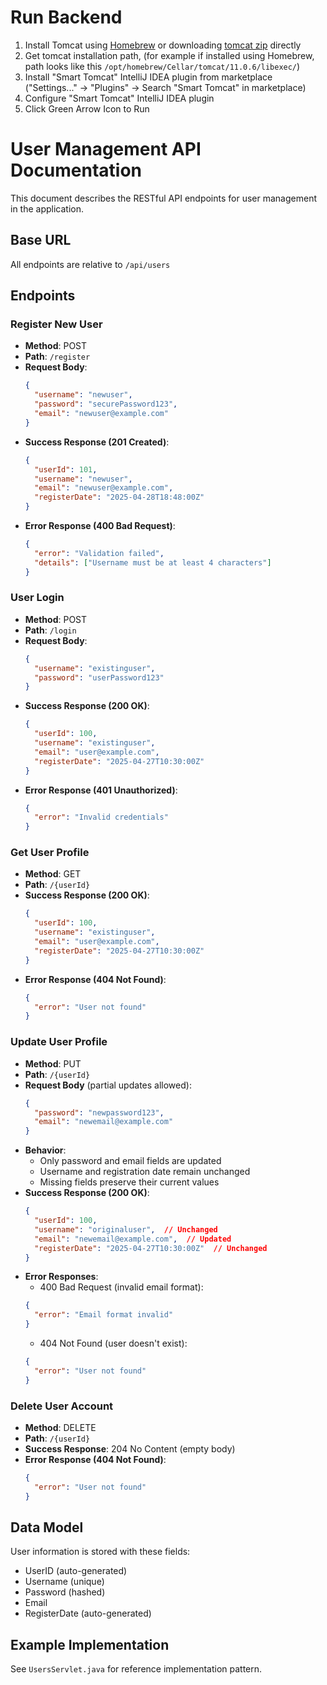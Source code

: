 # Run Backend

1. Install Tomcat using [Homebrew](https://formulae.brew.sh/formula/tomcat) or downloading [tomcat zip](https://dlcdn.apache.org/tomcat/tomcat-9/v9.0.104/bin/apache-tomcat-9.0.104.zip) directly
2. Get tomcat installation path, (for example if installed using Homebrew, path looks like this `/opt/homebrew/Cellar/tomcat/11.0.6/libexec/`)
3. Install "Smart Tomcat" IntelliJ IDEA plugin from marketplace ("Settings..." -> "Plugins" -> Search "Smart Tomcat" in marketplace)
4. Configure "Smart Tomcat" IntelliJ IDEA plugin
5. Click Green Arrow Icon to Run



# User Management API Documentation

This document describes the RESTful API endpoints for user management in the application.

## Base URL
All endpoints are relative to `/api/users`

## Endpoints

### Register New User
- **Method**: POST
- **Path**: `/register`
- **Request Body**:
  ```json
  {
    "username": "newuser",
    "password": "securePassword123",
    "email": "newuser@example.com"
  }
  ```
- **Success Response (201 Created)**:
  ```json
  {
    "userId": 101,
    "username": "newuser",
    "email": "newuser@example.com",
    "registerDate": "2025-04-28T18:48:00Z"
  }
  ```
- **Error Response (400 Bad Request)**:
  ```json
  {
    "error": "Validation failed",
    "details": ["Username must be at least 4 characters"]
  }
  ```

### User Login
- **Method**: POST  
- **Path**: `/login`
- **Request Body**:
  ```json
  {
    "username": "existinguser",
    "password": "userPassword123"
  }
  ```
- **Success Response (200 OK)**:
  ```json
  {
    "userId": 100,
    "username": "existinguser",
    "email": "user@example.com",
    "registerDate": "2025-04-27T10:30:00Z"
  }
  ```
- **Error Response (401 Unauthorized)**:
  ```json
  {
    "error": "Invalid credentials"
  }
  ```

### Get User Profile
- **Method**: GET
- **Path**: `/{userId}`
- **Success Response (200 OK)**:
  ```json
  {
    "userId": 100,
    "username": "existinguser",
    "email": "user@example.com",
    "registerDate": "2025-04-27T10:30:00Z"
  }
  ```
- **Error Response (404 Not Found)**:
  ```json
  {
    "error": "User not found"
  }
  ```

### Update User Profile
- **Method**: PUT
- **Path**: `/{userId}`
- **Request Body** (partial updates allowed):
  ```json
  {
    "password": "newpassword123",
    "email": "newemail@example.com"
  }
  ```
- **Behavior**:
  - Only password and email fields are updated
  - Username and registration date remain unchanged
  - Missing fields preserve their current values
- **Success Response (200 OK)**:
  ```json
  {
    "userId": 100,
    "username": "originaluser",  // Unchanged
    "email": "newemail@example.com",  // Updated
    "registerDate": "2025-04-27T10:30:00Z"  // Unchanged
  }
  ```
- **Error Responses**:
  - 400 Bad Request (invalid email format):
  ```json
  {
    "error": "Email format invalid"
  }
  ```
  - 404 Not Found (user doesn't exist):
  ```json
  {
    "error": "User not found"
  }
  ```

### Delete User Account
- **Method**: DELETE
- **Path**: `/{userId}`
- **Success Response**: 204 No Content (empty body)
- **Error Response (404 Not Found)**:
  ```json
  {
    "error": "User not found"
  }
  ```

## Data Model
User information is stored with these fields:
- UserID (auto-generated)
- Username (unique)
- Password (hashed)
- Email
- RegisterDate (auto-generated)

## Example Implementation
See `UsersServlet.java` for reference implementation pattern.